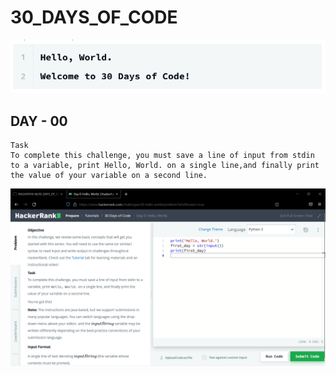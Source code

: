 # 30_DAYS_OF_CODE
![welcome.png](IMAGES/welcome.png)

## DAY - 00
```
Task
To complete this challenge, you must save a line of input from stdin to a variable, print Hello, World. on a single line,and finally print the value of your variable on a second line.
```
![DAY_00.png](IMAGES/DAY_00.png)